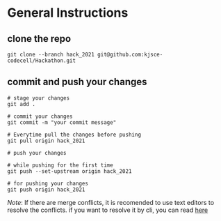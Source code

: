 # General Instructions

## clone the repo


    git clone --branch hack_2021 git@github.com:kjsce-codecell/Hackathon.git


## commit and push your changes

    # stage your changes
    git add .

    # commit your changes
    git commit -m "your commit message"

    # Everytime pull the changes before pushing
    git pull origin hack_2021

    # push your changes

    # while pushing for the first time
    git push --set-upstream origin hack_2021

    # for pushing your changes
    git push origin hack_2021


*Note*: If there are merge conflicts, it is recomended to use text editors to resolve the conflicts. if you want to resolve it by cli, you can read [here](https://docs.github.com/en/github/collaborating-with-pull-requests/addressing-merge-conflicts/resolving-a-merge-conflict-using-the-command-line)
